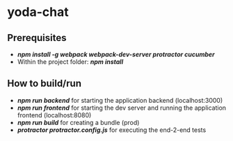 # yoda-chat

## Prerequisites
* **_npm install -g webpack webpack-dev-server protractor cucumber_**
* Within the project folder: **_npm install_**

## How to build/run
* **_npm run backend_** for starting the application backend (localhost:3000)
* **_npm run frontend_** for starting the dev server and running the application frontend (localhost:8080)
* **_npm run build_** for creating a bundle (prod)
* **_protractor protractor.config.js_** for executing the end-2-end tests